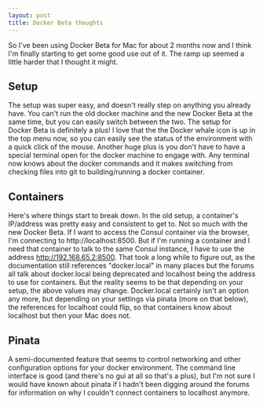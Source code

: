 ```yaml
---
layout: post
title: Docker Beta thoughts
---
```


So I've been using Docker Beta for Mac for about 2 months now and I think I'm finally starting to get some good use out of it.  The ramp up seemed a little harder that I thought it might. 

Setup
---
The setup was super easy, and doesn't really step on anything you already have.  You can't run the old docker machine and the new Docker Beta at the same time, but you can easily switch between the two.  The setup for Docker Beta is definitely a plus!  I love that the the Docker whale icon is up in the top menu now, so you can easily see the status of the environment with a quick click of the mouse.  Another huge plus is you don't have to have a special terminal open for the docker machine to engage with.  Any terminal now knows about the docker commands and it makes switching from checking files into git to building/running a docker container.

Containers
---
Here's where things start to break down.  In the old setup, a container's IP/address was pretty easy and consistent to get to.  Not so much with the new Docker Beta.  If I want to access the Consul container via the browser, I'm connecting to http://localhost:8500.  But if I'm running a container and I need that container to talk to the same Consul instance, I have to use the address http://192.168.65.2:8500.  That took a long while to figure out, as the documentation still references "docker.local" in many places but the forums all talk about docker.local being deprecated and localhost being the address to use for containers.  But the reality seems to be that depending on your setup, the above values may change.  Docker.local certainly isn't an option any more, but depending on your settings via pinata (more on that below), the references for localhost could flip, so that containers know about localhost but then your Mac does not.  

Pinata
---
A semi-documented feature that seems to control networking and other configuration options for your docker environment.  The command line interface is good (and there's no gui at all so that's a plus), but I'm not sure I would have known about pinata if I hadn't been digging around the forums for information on why I couldn't connect containers to localhost anymore.  
